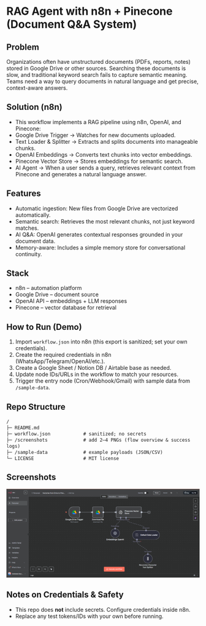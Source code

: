 # RAG Agent with n8n + Pinecone (Document Q&A System)

## Problem

Organizations often have unstructured documents (PDFs, reports, notes) stored in Google Drive or other sources. Searching these documents is slow, and traditional keyword search fails to capture semantic meaning.
Teams need a way to query documents in natural language and get precise, context-aware answers.

## Solution (n8n)

- This workflow implements a RAG pipeline using n8n, OpenAI, and Pinecone:
- Google Drive Trigger → Watches for new documents uploaded.
- Text Loader & Splitter → Extracts and splits documents into manageable chunks.
- OpenAI Embeddings → Converts text chunks into vector embeddings.
- Pinecone Vector Store → Stores embeddings for semantic search.
- AI Agent → When a user sends a query, retrieves relevant context from Pinecone and generates a natural language answer.

## Features

- Automatic ingestion: New files from Google Drive are vectorized automatically.
- Semantic search: Retrieves the most relevant chunks, not just keyword matches.
- AI Q&A: OpenAI generates contextual responses grounded in your document data.
- Memory-aware: Includes a simple memory store for conversational continuity.

## Stack

* n8n – automation platform
* Google Drive – document source
* OpenAI API – embeddings + LLM responses
* Pinecone – vector database for retrieval

## How to Run (Demo)
1. Import `workflow.json` into n8n (this export is sanitized; set your own credentials).
2. Create the required credentials in n8n (WhatsApp/Telegram/OpenAI/etc.).
3. Create a Google Sheet / Notion DB / Airtable base as needed.
4. Update node IDs/URLs in the workflow to match your resources.
5. Trigger the entry node (Cron/Webhook/Gmail) with sample data from `/sample-data`.

## Repo Structure
```
/
├─ README.md
├─ workflow.json            # sanitized; no secrets
├─ /screenshots             # add 2–4 PNGs (flow overview & success logs)
├─ /sample-data             # example payloads (JSON/CSV)
└─ LICENSE                  # MIT license
```

## Screenshots
![flow](screenshots/Agent-retrieval-flow.png)


## Notes on Credentials & Safety
- This repo does **not** include secrets. Configure credentials inside n8n.
- Replace any test tokens/IDs with your own before running.
